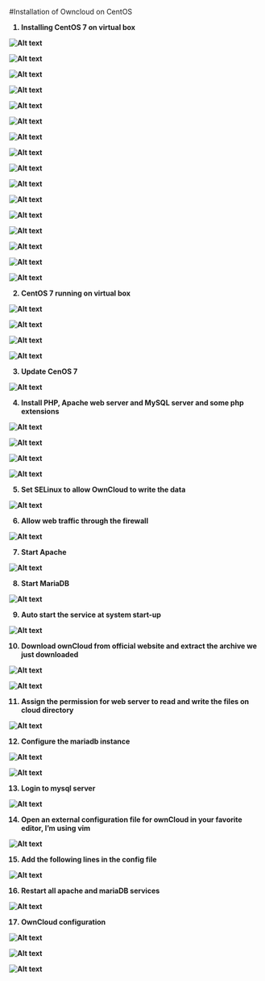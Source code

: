 #Installation of Owncloud on CentOS 

<ol>
  <b><li>Installing CentOS 7 on virtual box</li><b>
</ol>

![Alt text](http://i58.tinypic.com/2cmnm95.jpg)

![Alt text](http://i59.tinypic.com/nc08ly.jpg)

![Alt text](http://i58.tinypic.com/2a8osnm.jpg)

![Alt text](http://i60.tinypic.com/2nlfec1.jpg)

![Alt text](http://i58.tinypic.com/2zibvkn.jpg)

![Alt text](http://i60.tinypic.com/20t0xuc.jpg)

![Alt text](http://i59.tinypic.com/w8l112.jpg)

![Alt text](http://i62.tinypic.com/2q36p9k.jpg)

![Alt text](http://i62.tinypic.com/2mfb4sj.jpg)

![Alt text](http://i57.tinypic.com/2r451c4.jpg)

![Alt text](http://i58.tinypic.com/vhz2ip.jpg)

![Alt text](http://i59.tinypic.com/15rhb1s.jpg)

![Alt text](http://i62.tinypic.com/erx0l5.jpg)

![Alt text](http://i61.tinypic.com/1zb7yx3.jpg)

![Alt text](http://i59.tinypic.com/eh189x.jpg)

![Alt text](http://i59.tinypic.com/rlm1cl.jpg)

<ol start = "2">
  <b><li>CentOS 7 running on virtual box</li><b>
</ol>

![Alt text](http://i62.tinypic.com/14y09as.jpg)

![Alt text](http://i62.tinypic.com/2hs7jww.jpg)

![Alt text](http://i61.tinypic.com/6seyc9.jpg)

![Alt text](http://i60.tinypic.com/xm4oz7.jpg)

<ol start = "3">
  <b><li>Update CenOS 7</li><b>
</ol>

![Alt text](https://raw.githubusercontent.com/gayumidecosta/ESBII/master/Sentos/lab5/21.JPG)

<ol start = "4">
  <b><li>Install PHP, Apache web server and MySQL server and some php extensions</li><b>
</ol>

![Alt text](https://raw.githubusercontent.com/gayumidecosta/ESBII/master/Sentos/lab5/22.JPG)

![Alt text](https://raw.githubusercontent.com/gayumidecosta/ESBII/master/Sentos/lab5/23.JPG)

![Alt text](https://raw.githubusercontent.com/gayumidecosta/ESBII/master/Sentos/lab5/24.JPG)

![Alt text](https://raw.githubusercontent.com/gayumidecosta/ESBII/master/Sentos/lab5/25.JPG)

<ol start = "5">
  <b><li>Set SELinux to allow OwnCloud to write the data</li><b>
</ol>

![Alt text](https://raw.githubusercontent.com/gayumidecosta/ESBII/master/Sentos/lab5/26.JPG)

<ol start = "6">
  <b><li>Allow web traffic through the firewall</li><b>
</ol>

![Alt text](https://raw.githubusercontent.com/gayumidecosta/ESBII/master/Sentos/lab5/27.JPG)

<ol start = "7">
  <b><li>Start Apache</li><b>
</ol>

![Alt text](https://raw.githubusercontent.com/gayumidecosta/ESBII/master/Sentos/lab5/28.JPG)


<ol start = "8">
  <b><li>Start  MariaDB</li><b>
</ol>

![Alt text](https://raw.githubusercontent.com/gayumidecosta/ESBII/master/Sentos/lab5/29.JPG)

<ol start = "9">
  <b><li>Auto start the service at system start-up</li><b>
</ol>

![Alt text](https://raw.githubusercontent.com/gayumidecosta/ESBII/master/Sentos/lab5/30.JPG)

<ol start = "10">
  <b><li>Download ownCloud from official website and extract the archive we just downloaded</li><b>
</ol>

![Alt text](https://raw.githubusercontent.com/gayumidecosta/ESBII/master/Sentos/lab5/31.JPG)

![Alt text](https://raw.githubusercontent.com/gayumidecosta/ESBII/master/Sentos/lab5/32.JPG)

<ol start = "11">
  <b><li>Assign the permission for web server to read and write the files on cloud directory</li><b>
</ol>

![Alt text](https://raw.githubusercontent.com/gayumidecosta/ESBII/master/Sentos/lab5/33.JPG)

<ol start = "12">
  <b><li>Configure the mariadb instance</li><b>
</ol>

![Alt text](https://raw.githubusercontent.com/gayumidecosta/ESBII/master/Sentos/lab5/34.JPG)

![Alt text](https://raw.githubusercontent.com/gayumidecosta/ESBII/master/Sentos/lab5/35.JPG)

<ol start = "13">
  <b><li>Login to mysql server</li><b>
</ol>

![Alt text](https://raw.githubusercontent.com/gayumidecosta/ESBII/master/Sentos/lab5/36.JPG)

<ol start = "14">
  <b><li>Open an external configuration file for ownCloud in your favorite editor, I’m using vim</li><b>
</ol>

![Alt text](https://raw.githubusercontent.com/gayumidecosta/ESBII/master/Sentos/lab5/37.JPG)

<ol start = "15">
  <b><li>Add the following lines in the config file</li><b>
</ol>

![Alt text](https://raw.githubusercontent.com/gayumidecosta/ESBII/master/Sentos/lab5/38.JPG)

<ol start = "16">
  <b><li>Restart all apache and mariaDB services</li><b>
</ol>

![Alt text](https://raw.githubusercontent.com/gayumidecosta/ESBII/master/Sentos/lab5/39.JPG)

<ol start = "17">
  <b><li>OwnCloud configuration</li><b>
</ol>

![Alt text](https://raw.githubusercontent.com/gayumidecosta/ESBII/master/Sentos/lab5/40.JPG)

![Alt text](https://raw.githubusercontent.com/gayumidecosta/ESBII/master/Sentos/lab5/41.JPG)

![Alt text](https://raw.githubusercontent.com/gayumidecosta/ESBII/master/Sentos/lab5/42.JPG)
